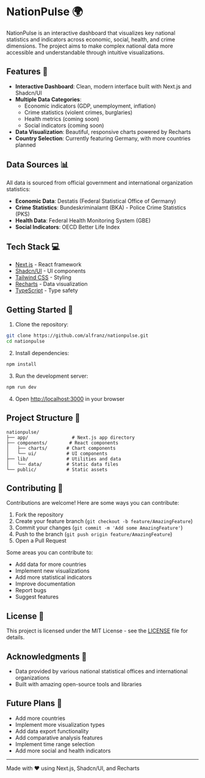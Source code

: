 # NationPulse 🌍

NationPulse is an interactive dashboard that visualizes key national statistics and indicators across economic, social, health, and crime dimensions. The project aims to make complex national data more accessible and understandable through intuitive visualizations.

## Features 🚀

- **Interactive Dashboard**: Clean, modern interface built with Next.js and Shadcn/UI
- **Multiple Data Categories**:
  - Economic indicators (GDP, unemployment, inflation)
  - Crime statistics (violent crimes, burglaries)
  - Health metrics (coming soon)
  - Social indicators (coming soon)
- **Data Visualization**: Beautiful, responsive charts powered by Recharts
- **Country Selection**: Currently featuring Germany, with more countries planned

## Data Sources 📊

All data is sourced from official government and international organization statistics:

- **Economic Data**: Destatis (Federal Statistical Office of Germany)
- **Crime Statistics**: Bundeskriminalamt (BKA) - Police Crime Statistics (PKS)
- **Health Data**: Federal Health Monitoring System (GBE)
- **Social Indicators**: OECD Better Life Index

## Tech Stack 💻

- [Next.js](https://nextjs.org/) - React framework
- [Shadcn/UI](https://ui.shadcn.com/) - UI components
- [Tailwind CSS](https://tailwindcss.com/) - Styling
- [Recharts](https://recharts.org/) - Data visualization
- [TypeScript](https://www.typescriptlang.org/) - Type safety

## Getting Started 🚀

1. Clone the repository:

```bash
git clone https://github.com/alfranz/nationpulse.git
cd nationpulse
```

2. Install dependencies:

```bash
npm install
```

3. Run the development server:

```bash
npm run dev
```

4. Open [http://localhost:3000](http://localhost:3000) in your browser

## Project Structure 📁

```
nationpulse/
├── app/                # Next.js app directory
├── components/        # React components
│   ├── charts/       # Chart components
│   └── ui/           # UI components
├── lib/              # Utilities and data
│   └── data/         # Static data files
└── public/           # Static assets
```

## Contributing 🤝

Contributions are welcome! Here are some ways you can contribute:

1. Fork the repository
2. Create your feature branch (`git checkout -b feature/AmazingFeature`)
3. Commit your changes (`git commit -m 'Add some AmazingFeature'`)
4. Push to the branch (`git push origin feature/AmazingFeature`)
5. Open a Pull Request

Some areas you can contribute to:

- Add data for more countries
- Implement new visualizations
- Add more statistical indicators
- Improve documentation
- Report bugs
- Suggest features

## License 📝

This project is licensed under the MIT License - see the [LICENSE](LICENSE) file for details.

## Acknowledgments 🙏

- Data provided by various national statistical offices and international organizations
- Built with amazing open-source tools and libraries

## Future Plans 🔮

- Add more countries
- Implement more visualization types
- Add data export functionality
- Add comparative analysis features
- Implement time range selection
- Add more social and health indicators

---

Made with ❤️ using Next.js, Shadcn/UI, and Recharts
